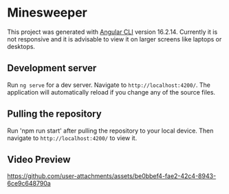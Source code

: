 # Minesweeper

This project was generated with [Angular CLI](https://github.com/angular/angular-cli) version 16.2.14. Currently it is not responsive and it is advisable to view it on larger screens like laptops or desktops.

## Development server

Run `ng serve` for a dev server. Navigate to `http://localhost:4200/`. The application will automatically reload if you change any of the source files.

## Pulling the repository

Run 'npm run start' after pulling the repository to your local device. Then navigate to `http://localhost:4200/` to view it.

## Video Preview

https://github.com/user-attachments/assets/be0bbef4-fae2-42c4-8943-6ce9c648790a


